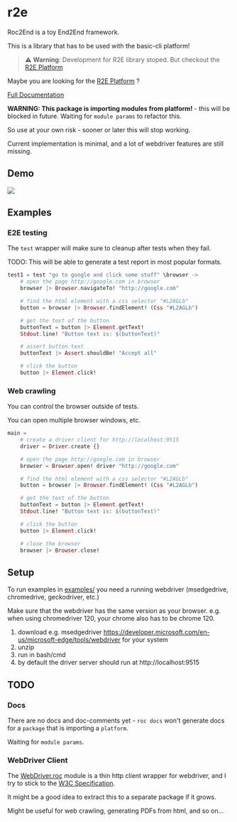 # r2e

Roc2End is a toy End2End framework.

This is a library that has to be used with the basic-cli platform!

> ⚠️ **Warning**: Development for R2E library stoped. But checkout the
> [R2E Platform](https://github.com/adomurad/r2e-platform)

Maybe you are looking for the
[R2E Platform](https://github.com/adomurad/r2e-platform) ?

[Full Documentation](https://adomurad.github.io/r2e-docs/)

**WARNING: This package is importing modules from platform!** - this will be
blocked in future. Waiting for `module params` to refactor this.

So use at your own risk - sooner or later this will stop working.

Current implementation is minimal, and a lot of webdriver features are still
missing.

## Demo

![](./r2e-demo.gif)

## Examples

### E2E testing

The `test` wrapper will make sure to cleanup after tests when they fail.

TODO: This will be able to generate a test report in most popular formats.

```elixir
test1 = test "go to google and click some stuff" \browser ->
    # open the page http://google.com in browser
    browser |> Browser.navigateTo! "http://google.com"

    # find the html element with a css selector "#L2AGLb"
    button = browser |> Browser.findElement! (Css "#L2AGLb")

    # get the text of the button
    buttonText = button |> Element.getText!
    Stdout.line! "Button text is: $(buttonText)"

    # assert button text
    buttonText |> Assert.shouldBe! "Accept all"

    # click the button
    button |> Element.click!
```

### Web crawling

You can control the browser outside of tests.

You can open multiple browser windows, etc.

```elixir
main =
    # create a driver client for http://localhost:9515
    driver = Driver.create {}

    # open the page http://google.com in browser
    browser = Browser.open! driver "http://google.com"

    # find the html element with a css selector "#L2AGLb"
    button = browser |> Browser.findElement! (Css "#L2AGLb")

    # get the text of the button
    buttonText = button |> Element.getText!
    Stdout.line! "Button text is: $(buttonText)"

    # click the button
    button |> Element.click!

    # close the browser
    browser |> Browser.close!
```

## Setup

To run examples in [examples/]() you need a running webdriver (msedgedrive,
chromedrive, geckodriver, etc.)

Make sure that the webdriver has the same version as your browser. e.g. when
using chromedriver 120, your chrome also has to be chrome 120.

1. download e.g. msedgedriver
   https://developer.microsoft.com/en-us/microsoft-edge/tools/webdriver for your
   system
1. unzip
1. run in bash/cmd
1. by default the driver server should run at http://localhost:9515

## TODO

### Docs

There are no docs and doc-comments yet - `roc docs` won't generate docs for a
`package` that is importing a `platform`.

Waiting for `module params`.

### WebDriver Client

The [WebDriver.roc](package/WebDriver.roc) module is a thin http client wrapper
for webdriver, and I try to stick to the
[W3C Specification](https://www.w3.org/TR/webdriver2/).

It might be a good idea to extract this to a separate package if it grows.

Might be useful for web crawling, generating PDFs from html, and so on...
